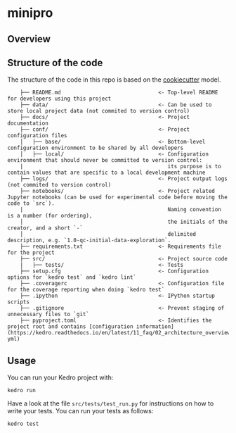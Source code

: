 # minipro

## Overview

## Structure of the code
The structure of the code in this repo is based on the [cookiecutter](https://drivendata.github.io/cookiecutter-data-science/) model.
```
    ├── README.md                               <- Top-level README for developers using this project
    ├── data/                                   <- Can be used to store local project data (not commited to version control)
    ├── docs/                                   <- Project documentation
    ├── conf/                                   <- Project configuration files
    │   ├── base/                               <- Bottom-level configuration environment to be shared by all developers
    │   ├── local/                              <- Configuration environment that should never be committed to version control:
    |                                              its purpose is to contain values that are specific to a local development machine
    ├── logs/                                   <- Project output logs (not commited to version control)    
    ├── notebooks/                              <- Project related Jupyter notebooks (can be used for experimental code before moving the code to `src`). 
    |                                              Naming convention is a number (for ordering),
    │                                              the initials of the creator, and a short `-` 
    │                                              delimited description, e.g. `1.0-qc-initial-data-exploration`.
    ├── requirements.txt                        <- Requirements file for the project
    ├── src/                                    <- Project source code
    |   ├── tests/                              <- Tests
    ├── setup.cfg                               <- Configuration options for `kedro test` and `kedro lint`
    ├── .coveragerc                             <- Configuration file for the coverage reporting when doing `kedro test`
    ├── .ipython                                <- IPython startup scripts
    ├── .gitignore                              <- Prevent staging of unnecessary files to `git`
    ├── pyproject.toml                          <- Identifies the project root and contains [configuration information](https://kedro.readthedocs.io/en/latest/11_faq/02_architecture_overview.html#kedro-yml)
```

## Usage

You can run your Kedro project with:
```
kedro run
```

Have a look at the file `src/tests/test_run.py` for instructions on how to write your tests. 
You can run your tests as follows:
```
kedro test
```
